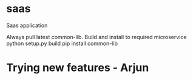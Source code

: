# saas 
Saas application

Always pull latest common-lib. Build and install to required microservice
python setup.py build
pip install common-lib 

# Trying new features - Arjun

